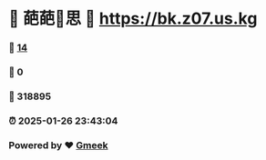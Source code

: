 # 🌚  葩葩🔭思 :link: https://bk.z07.us.kg 
### :page_facing_up: [14](https://bk.z07.us.kg/tag.html) 
### :speech_balloon: 0 
### :hibiscus: 318895 
### :alarm_clock: 2025-01-26 23:43:04 
### Powered by :heart: [Gmeek](https://github.com/Meekdai/Gmeek)
